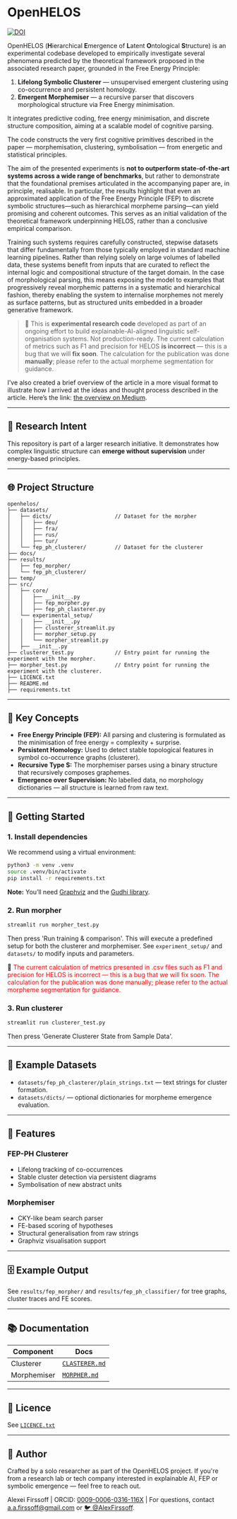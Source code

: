 # OpenHELOS

[![DOI](https://zenodo.org/badge/DOI/10.5281/zenodo.15592833.svg)](https://doi.org/10.5281/zenodo.15592833)

<!--[![arXiv](https://img.shields.io/badge/arXiv-2406.xxxxxv1-B31B1B.svg)](https://arxiv.org/abs/2406.xxxxx)-->

OpenHELOS (**H**ierarchical **E**mergence of **L**atent **O**ntological **S**tructure) is an experimental codebase developed to empirically investigate several phenomena predicted by the theoretical framework proposed in the associated research paper, grounded in the Free Energy Principle:

1. **Lifelong Symbolic Clusterer** — unsupervised emergent clustering using co-occurrence and persistent homology.
2. **Emergent Morphemiser** — a recursive parser that discovers morphological structure via Free Energy minimisation.

It integrates predictive coding, free energy minimisation, and discrete structure composition, aiming at a scalable model of cognitive parsing.

The code constructs the very first cognitive primitives described in the paper — morphemisation, clustering, symbolisation — from energetic and statistical principles.

The aim of the presented experiments is **not to outperform state-of-the-art systems across a wide range of benchmarks**, but rather to demonstrate that the foundational premises articulated in the accompanying paper are, in principle, realisable. In particular, the results highlight that even an approximated application of the Free Energy Principle (FEP) to discrete symbolic structures—such as hierarchical morpheme parsing—can yield promising and coherent outcomes. This serves as an initial validation of the theoretical framework underpinning HELOS, rather than a conclusive empirical comparison.

Training such systems requires carefully constructed, stepwise datasets that differ fundamentally from those typically employed in standard machine learning pipelines. Rather than relying solely on large volumes of labelled data, these systems benefit from inputs that are curated to reflect the internal logic and compositional structure of the target domain. In the case of morphological parsing, this means exposing the model to examples that progressively reveal morphemic patterns in a systematic and hierarchical fashion, thereby enabling the system to internalise morphemes not merely as surface patterns, but as structured units embedded in a broader generative framework.

> 🚨 This is **experimental research code** developed as part of an ongoing effort to build explainable-AI-aligned linguistic self-organisation systems. Not production-ready.
> The current calculation of metrics such as F1 and precision for HELOS **is incorrect** — this is a bug that we will **fix soon**. The calculation for the publication was done **manually**; please refer to the actual morpheme segmentation for guidance.

I’ve also created a brief overview of the article in a more visual format to illustrate how I arrived at the ideas and thought process described in the article. Here’s the link: [the overview on Medium](https://medium.com/@alexfirssoff/from-symbols-to-cognition-my-journey-building-a-cognitive-framework-ec6da99c5a09).

---

## 🔬 Research Intent

This repository is part of a larger research initiative. It demonstrates how complex linguistic structure can **emerge without supervision** under energy-based principles.

---

## 🌐 Project Structure

```plaintext
openhelos/
├── datasets/                      
│   ├── dicts/                    // Dataset for the morpher
│   │   ├── deu/
│   │   ├── fra/
│   │   ├── rus/
│   │   ├── tur/
│   └── fep_ph_clusterer/         // Dataset for the clusterer
├── docs/
├── results/
│   ├── fep_morpher/
│   └── fep_ph_clusterer/
├── temp/
├── src/
│   ├── core/
│   │   ├── __init__.py
│   │   ├── fep_morpher.py
│   │   ├── fep_ph_clasterer.py
│   └── experimental_setup/
│   │   ├── __init__.py
│   │   ├── clusterer_streamlit.py
│   │   ├── morpher_setup.py
│   │   └── morpher_streamlit.py
│   ├── __init__.py
├── clusterer_test.py             // Entry point for running the experiment with the morpher.
├── morpher_test.py               // Entry point for running the experiment with the clusterer.
├── LICENCE.txt
├── README.md
├── requirements.txt
```

---

## 🧠 Key Concepts

* **Free Energy Principle (FEP):** All parsing and clustering is formulated as the minimisation of free energy = complexity + surprise.
* **Persistent Homology:** Used to detect stable topological features in symbol co-occurrence graphs (clusterer).
* **Recursive Type S:** The morphemiser parses using a binary structure that recursively composes graphemes.
* **Emergence over Supervision:** No labelled data, no morphology dictionaries — all structure is learned from raw text.

---

## 🚀 Getting Started

### 1. Install dependencies

We recommend using a virtual environment:

```bash
python3 -m venv .venv
source .venv/bin/activate
pip install -r requirements.txt
```

**Note:** You’ll need [Graphviz](https://graphviz.org/download/) and the [Gudhi library](https://gudhi.inria.fr/).

### 2. Run morpher

```bash
streamlit run morpher_test.py
```
Then press 'Run training & comparison'.
This will execute a predefined setup for both the clusterer and morphemiser. 
See `experiment_setup/` and `datasets/` to modify inputs and parameters.

🚨 <span style="color:red">The current calculation of metrics presented in .csv files such as F1 and precision for HELOS is incorrect — this is a bug that we will fix soon. The calculation for the publication was done manually; please refer to the actual morpheme segmentation for guidance.</span>

### 3. Run clusterer

```bash
streamlit run clusterer_test.py
```
Then press 'Generate Clusterer State from Sample Data'.

---

## 📄 Example Datasets

* `datasets/fep_ph_clasterer/plain_strings.txt` — text strings for cluster formation.
* `datasets/dicts/` — optional dictionaries for morpheme emergence evaluation.

---

## 🧪 Features

### FEP-PH Clusterer

* Lifelong tracking of co-occurrences
* Stable cluster detection via persistent diagrams
* Symbolisation of new abstract units

### Morphemiser

* CKY-like beam search parser
* FE-based scoring of hypotheses
* Structural generalisation from raw strings
* Graphviz visualisation support

---

## 🗄 Example Output

See `results/fep_morpher/` and `results/fep_ph_classifier/` for tree graphs, cluster traces and FE scores.

---

## 📚 Documentation

| Component   | Docs                                |
| ----------- | ----------------------------------- |
| Clusterer   | [`CLASTERER.md`](docs/CLUSTERER.md) |
| Morphemiser | [`MORPHER.md`](docs/MORPHER.md)     |

---

## 📄 Licence

See [`LICENCE.txt`](LICENCE.txt)

---

## 🧽 Author

Crafted by a solo researcher as part of the OpenHELOS project.
If you're from a research lab or tech company interested in explainable AI, FEP or symbolic emergence — feel free to reach out.

Alexei Firssoff |
ORCID: [0009-0006-0316-116X](https://orcid.org/0009-0006-0316-116X) |
For questions, contact [a.a.firssoff@gmail.com](mailto:a.a.firssoff@gmail.com) or [🐦 @AlexFirssoff](https://x.com/AlexFirssoff).
